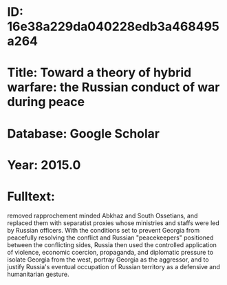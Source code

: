 # ID: 16e38a229da040228edb3a468495a264
# Title: Toward a theory of hybrid warfare: the Russian conduct of war during peace
# Database: Google Scholar
# Year: 2015.0
# Fulltext:
removed rapprochement minded Abkhaz and South Ossetians, and replaced them with separatist proxies whose ministries and staffs were led by Russian officers.
With the conditions set to prevent Georgia from peacefully resolving the conflict and Russian "peacekeepers" positioned between the conflicting sides, Russia then used the controlled application of violence, economic coercion, propaganda, and diplomatic pressure to isolate Georgia from the west, portray Georgia as the aggressor, and to justify Russia's eventual occupation of Russian territory as a defensive and humanitarian gesture.